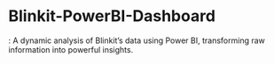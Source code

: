 # Blinkit-PowerBI-Dashboard
: A dynamic analysis of Blinkit’s data using Power BI, transforming raw information into powerful insights.
